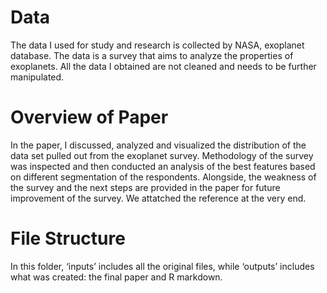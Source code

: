 # Data
The data I used for study and research is collected by NASA, exoplanet database. The data is a survey that aims to analyze the properties of exoplanets. All the data I obtained are not cleaned and needs to be further manipulated.

# Overview of Paper
In the paper, I discussed, analyzed and visualized the distribution of the data set pulled out from the exoplanet survey. Methodology of the survey was inspected and then conducted an analysis of the best features based on different segmentation of the respondents. Alongside, the weakness of the survey and the next steps are provided in the paper for future improvement of the survey. We attatched the reference at the very end.

# File Structure
In this folder, ‘inputs’ includes all the original files, while ‘outputs’ includes what was created: the final paper and R markdown.
